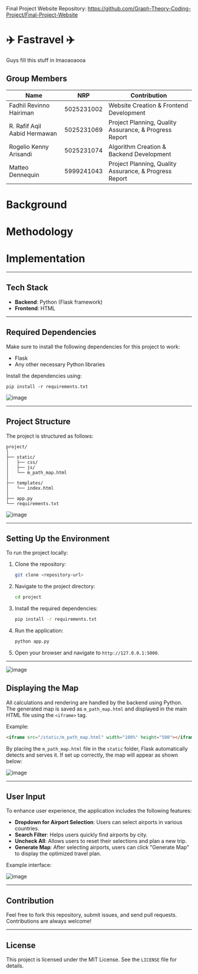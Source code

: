 Final Project Website Repository: https://github.com/Graph-Theory-Coding-Project/Final-Project-Website




# ✈️ Fastravel ✈️

Guys fill this stuff in lmaoaoaooa

## Group Members
| Name                              | NRP         | Contribution          |
|-----------------------------------|-------------|-----------------------|
| Fadhil Revinno Hairiman           | 5025231002  | Website Creation & Frontend Development  |
| R. Rafif Aqil Aabid Hermawan      | 5025231069  | Project Planning, Quality Assurance, & Progress Report |
| Rogelio Kenny Arisandi            | 5025231074  | Algorithm Creation & Backend Development |
| Matteo Dennequin                  | 5999241043  | Project Planning, Quality Assurance, & Progress Report |

# Background


# Methodology


# Implementation


---

## Tech Stack
- **Backend**: Python (Flask framework)
- **Frontend**: HTML

---

## Required Dependencies
Make sure to install the following dependencies for this project to work:
- Flask
- Any other necessary Python libraries

Install the dependencies using:
```
pip install -r requirements.txt
```

![image](https://github.com/user-attachments/assets/ec9e4b89-c799-4895-9490-b589f5ac3fb8)


---

## Project Structure

The project is structured as follows:
```
project/
│
├── static/
│   ├── css/
│   ├── js/
│   └── m_path_map.html
│
├── templates/
│   └── index.html
│
├── app.py
└── requirements.txt
```

![image](https://github.com/user-attachments/assets/6139e402-3e75-483c-9771-42bfe783989f)


---

## Setting Up the Environment

To run the project locally:

1. Clone the repository:
   ```bash
   git clone <repository-url>
   ```
2. Navigate to the project directory:
   ```bash
   cd project
   ```
3. Install the required dependencies:
   ```bash
   pip install -r requirements.txt
   ```
4. Run the application:
   ```bash
   python app.py
   ```
5. Open your browser and navigate to `http://127.0.0.1:5000`.

---

![image](https://github.com/user-attachments/assets/30701acf-f4ea-4a9b-80fb-95627d18b97e)


## Displaying the Map

All calculations and rendering are handled by the backend using Python. The generated map is saved as `m_path_map.html` and displayed in the main HTML file using the `<iframe>` tag.

Example:
```html
<iframe src="/static/m_path_map.html" width="100%" height="500"></iframe>
```

By placing the `m_path_map.html` file in the `static` folder, Flask automatically detects and serves it. If set up correctly, the map will appear as shown below:

![image](https://github.com/user-attachments/assets/1e7ae2d6-d608-488b-b47e-0630c895e12a)

---



## User Input

To enhance user experience, the application includes the following features:

- **Dropdown for Airport Selection**: Users can select airports in various countries.
- **Search Filter**: Helps users quickly find airports by city.
- **Uncheck All**: Allows users to reset their selections and plan a new trip.
- **Generate Map**: After selecting airports, users can click "Generate Map" to display the optimized travel plan.

Example interface:

![image](https://github.com/user-attachments/assets/9f06d7db-3054-4d1b-9602-6888e008c792)


---

## Contribution

Feel free to fork this repository, submit issues, and send pull requests. Contributions are always welcome!

---

## License

This project is licensed under the MIT License. See the `LICENSE` file for details.
```
